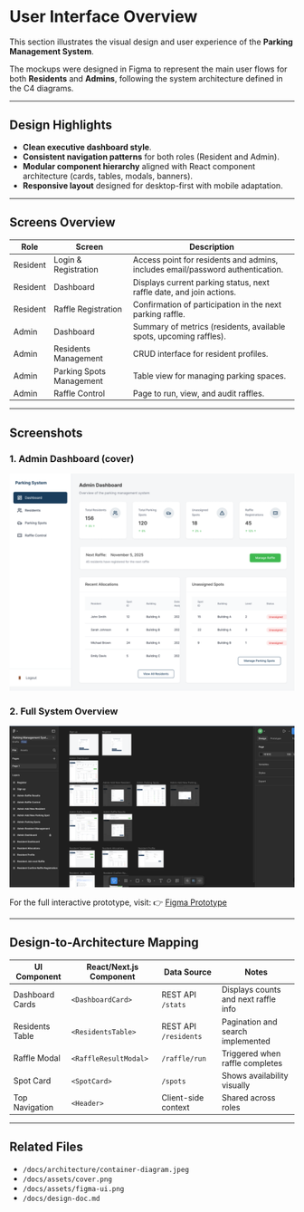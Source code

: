 # User Interface Overview

This section illustrates the visual design and user experience of the **Parking Management System**.

The mockups were designed in Figma to represent the main user flows for both **Residents** and **Admins**, following the system architecture defined in the C4 diagrams.

---

## Design Highlights

- **Clean executive dashboard style**.
- **Consistent navigation patterns** for both roles (Resident and Admin).
- **Modular component hierarchy** aligned with React component architecture (cards, tables, modals, banners).
- **Responsive layout** designed for desktop-first with mobile adaptation.

---

## Screens Overview

| Role     | Screen                   | Description                                                                    |
| -------- | ------------------------ | ------------------------------------------------------------------------------ |
| Resident | Login & Registration     | Access point for residents and admins, includes email/password authentication. |
| Resident | Dashboard                | Displays current parking status, next raffle date, and join actions.           |
| Resident | Raffle Registration      | Confirmation of participation in the next parking raffle.                      |
| Admin    | Dashboard                | Summary of metrics (residents, available spots, upcoming raffles).             |
| Admin    | Residents Management     | CRUD interface for resident profiles.                                          |
| Admin    | Parking Spots Management | Table view for managing parking spaces.                                        |
| Admin    | Raffle Control           | Page to run, view, and audit raffles.                                          |

---

## Screenshots

### 1. Admin Dashboard (cover)

![Admin Dashboard](./assets/cover.png)

### 2. Full System Overview

![UI Overview](./assets/figma-ui.png)

For the full interactive prototype, visit:
👉 [Figma Prototype](https://www.figma.com/proto/bS8vZPnivOQEnm5VRc4OfO/Parking-Management-System?node-id=3-388)

---

## Design-to-Architecture Mapping

| UI Component    | React/Next.js Component | Data Source           | Notes                                |
| --------------- | ----------------------- | --------------------- | ------------------------------------ |
| Dashboard Cards | `<DashboardCard>`       | REST API `/stats`     | Displays counts and next raffle info |
| Residents Table | `<ResidentsTable>`      | REST API `/residents` | Pagination and search implemented    |
| Raffle Modal    | `<RaffleResultModal>`   | `/raffle/run`         | Triggered when raffle completes      |
| Spot Card       | `<SpotCard>`            | `/spots`              | Shows availability visually          |
| Top Navigation  | `<Header>`              | Client-side context   | Shared across roles                  |

---

## Related Files

- `/docs/architecture/container-diagram.jpeg`
- `/docs/assets/cover.png`
- `/docs/assets/figma-ui.png`
- `/docs/design-doc.md`
